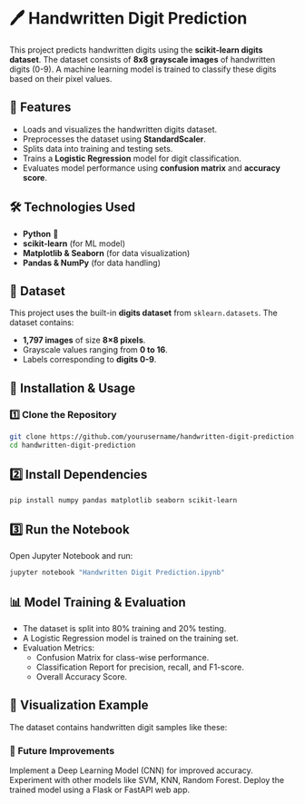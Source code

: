 # 🖊️ Handwritten Digit Prediction

This project predicts handwritten digits using the **scikit-learn digits dataset**. The dataset consists of **8x8 grayscale images** of handwritten digits (0-9). A machine learning model is trained to classify these digits based on their pixel values.

## 📌 Features
- Loads and visualizes the handwritten digits dataset.
- Preprocesses the dataset using **StandardScaler**.
- Splits data into training and testing sets.
- Trains a **Logistic Regression** model for digit classification.
- Evaluates model performance using **confusion matrix** and **accuracy score**.

## 🛠️ Technologies Used
- **Python** 🐍
- **scikit-learn** (for ML model)
- **Matplotlib & Seaborn** (for data visualization)
- **Pandas & NumPy** (for data handling)

## 📂 Dataset
This project uses the built-in **digits dataset** from `sklearn.datasets`. The dataset contains:
- **1,797 images** of size **8×8 pixels**.
- Grayscale values ranging from **0 to 16**.
- Labels corresponding to **digits 0-9**.

## 🚀 Installation & Usage
### 1️⃣ Clone the Repository
```sh
git clone https://github.com/yourusername/handwritten-digit-prediction.git
cd handwritten-digit-prediction
```
## 2️⃣ Install Dependencies
```sh
pip install numpy pandas matplotlib seaborn scikit-learn
```
## 3️⃣ Run the Notebook
Open Jupyter Notebook and run:

```sh
jupyter notebook "Handwritten Digit Prediction.ipynb"
```
## 📊 Model Training & Evaluation
- The dataset is split into 80% training and 20% testing.
- A Logistic Regression model is trained on the training set.
- Evaluation Metrics:
    - Confusion Matrix for class-wise performance.
    - Classification Report for precision, recall, and F1-score.
    - Overall Accuracy Score.
## 📸 Visualization Example
The dataset contains handwritten digit samples like these:



### 🔮 Future Improvements
Implement a Deep Learning Model (CNN) for improved accuracy.
Experiment with other models like SVM, KNN, Random Forest.
Deploy the trained model using a Flask or FastAPI web app.
